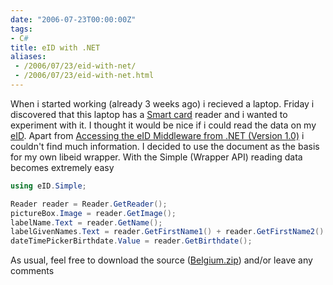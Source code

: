 ```yaml
---
date: "2006-07-23T00:00:00Z"
tags:
- C#
title: eID with .NET
aliases:
 - /2006/07/23/eid-with-net/
 - /2006/07/23/eid-with-net.html
---
```

When i started working (already 3 weeks ago) i recieved a laptop. Friday i discovered that this laptop has a [Smart card](http://en.wikipedia.org/wiki/Smartcard) reader and i wanted to experiment with it. I thought it would be nice if i could read the data on my [eID](http://eid.belgium.be/). Apart from [Accessing the eID Middleware from .NET (Version 1.0)](http://download.microsoft.com/download/4/f/d/4fd49a94-8772-4bd0-88ca-bf46e2d029fc/WHITEPAPERS/Accessing%20the%20eID%20Middleware%20from%20.NET%20(Version%201.0).doc) i couldn't find much information. I decided to use the document as the basis for my own libeid wrapper. With the Simple (Wrapper API) reading data becomes extremely easy

```csharp
using eID.Simple;

Reader reader = Reader.GetReader();
pictureBox.Image = reader.GetImage();
labelName.Text = reader.GetName();
labelGivenNames.Text = reader.GetFirstName1() + reader.GetFirstName2() + reader.GetFirstName3();
dateTimePickerBirthdate.Value = reader.GetBirthdate();
```

As usual, feel free to download the source ([Belgium.zip](http://www.timvw.be/wp-content/code/csharp/Belgium.zip)) and/or leave any comments
